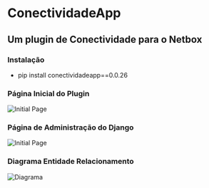 # ConectividadeApp

## Um plugin de Conectividade para o Netbox

### Instalação

- pip install conectividadeapp==0.0.26

### Página Inicial do Plugin

![Initial Page](docs/img/initial_page.png)

### Página de Administração do Django

![Initial Page](docs/img/admin_page.png)

### Diagrama Entidade Relacionamento

![Diagrama](docs/img/db_model.png)